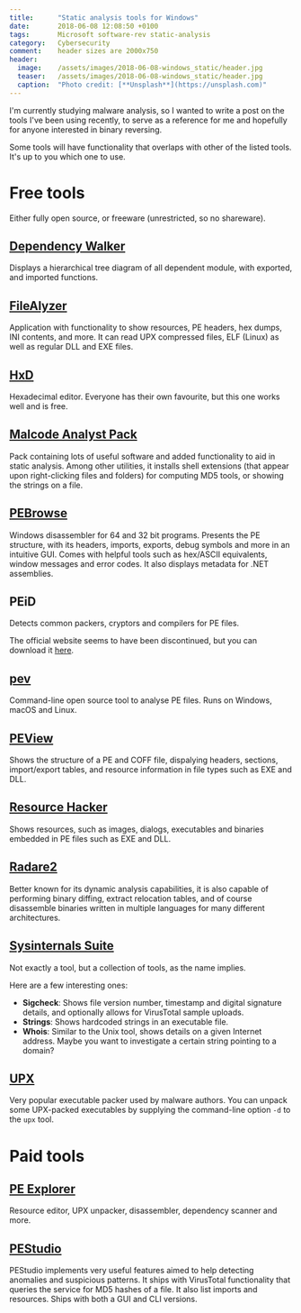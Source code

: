 ```yaml
---
title:      "Static analysis tools for Windows"
date:       2018-06-08 12:08:50 +0100
tags:       Microsoft software-rev static-analysis
category:   Cybersecurity
comment:    header sizes are 2000x750
header:
  image:	/assets/images/2018-06-08-windows_static/header.jpg
  teaser:	/assets/images/2018-06-08-windows_static/header.jpg
  caption:	"Photo credit: [**Unsplash**](https://unsplash.com)"
---
```


I'm currently studying malware analysis, so I wanted to write a post on the tools I've been using recently, to serve as a reference for me and hopefully for anyone interested in binary reversing.

Some tools will have functionality that overlaps with other of the listed tools. It's up to you which one to use.

# Free tools

Either fully open source, or freeware (unrestricted, so no shareware).

## [Dependency Walker](http://dependencywalker.com/)

Displays a hierarchical tree diagram of all dependent module, with exported, and imported functions.

## [FileAlyzer](https://www.safer-networking.org/products/filealyzer/)

Application with functionality to show resources, PE headers, hex dumps, INI contents, and more. It can read UPX compressed files, ELF (Linux) as well as regular DLL and EXE files.

## [HxD](https://mh-nexus.de/en/hxd/)

Hexadecimal editor. Everyone has their own favourite, but this one works well and is free.

## [Malcode Analyst Pack](http://www.sandsprite.com/iDef/MAP/)

Pack containing lots of useful software and added functionality to aid in static analysis. Among other utilities, it installs shell extensions (that appear upon right-clicking files and folders) for computing MD5 tools, or showing the strings on a file.

## [PEBrowse](http://www.smidgeonsoft.prohosting.com/pebrowse-pro-file-viewer.html)

Windows disassembler for 64 and 32 bit programs. Presents the PE structure, with its headers, imports, exports, debug symbols and more in an intuitive GUI. Comes with helpful tools such as hex/ASCII equivalents, window messages and error codes. It also displays metadata for .NET assemblies.

## PEiD

Detects common packers, cryptors and compilers for PE files.

The official website seems to have been discontinued, but you can download it [here]({{site.url}}/assets/other/PEiD-0.95.zip).

## [pev](http://pev.sourceforge.net/)

Command-line open source tool to analyse PE files. Runs on Windows, macOS and Linux.

## [PEView](http://wjradburn.com/software/)

Shows the structure of a PE and COFF file, dispalying headers, sections, import/export tables, and resource information in file types such as EXE and DLL.

## [Resource Hacker](http://angusj.com/resourcehacker/)

Shows resources, such as images, dialogs, executables and binaries embedded in PE files such as EXE and DLL.

## [Radare2](http://www.radare.org/r/)

Better known for its dynamic analysis capabilities, it is also capable of performing binary diffing, extract relocation tables, and of course disassemble binaries written in multiple languages for many different architectures.

## [Sysinternals Suite](https://docs.microsoft.com/en-us/sysinternals/downloads/sysinternals-suite)

Not exactly a tool, but a collection of tools, as the name implies.

Here are a few interesting ones:

- **Sigcheck**: Shows file version number, timestamp and digital signature details, and optionally allows for VirusTotal sample uploads.
- **Strings**: Shows hardcoded strings in an executable file.
- **Whois**: Similar to the Unix tool, shows details on a given Internet address. Maybe you want to investigate a certain string pointing to a domain?

## [UPX](https://upx.github.io/)

Very popular executable packer used by malware authors. You can unpack some UPX-packed executables by supplying the command-line option `-d` to the `upx` tool.

# Paid tools

## [PE Explorer](http://heaventools.com/)

Resource editor, UPX unpacker, disassembler, dependency scanner and more.

## [PEStudio](https://winitor.com/)

PEStudio implements very useful features aimed to help detecting anomalies and suspicious patterns. It ships with VirusTotal functionality that queries the service for MD5 hashes of a file. It also list imports and resources. Ships with both a GUI and CLI versions.
